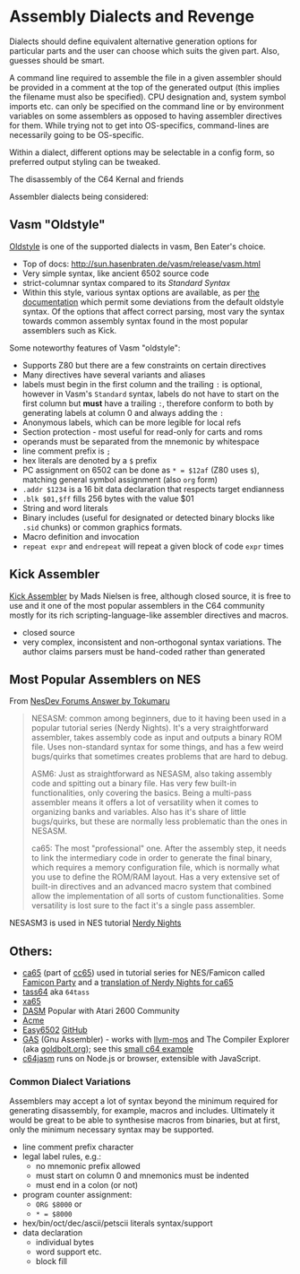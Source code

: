 # Assembly Dialects and Revenge

Dialects should define equivalent alternative generation options for particular parts and the user
can choose which suits the given part. Also, guesses should be smart.

A command line required to assemble the file in a given assembler should be provided in a comment at
the top of the generated output (this implies the filename must also be specified). CPU designation
and, system symbol imports etc. can only be specified on the command line or by environment
variables on some assemblers as opposed to having assembler directives for them. While trying not to
get into OS-specifics, command-lines are necessarily going to be OS-specific.

Within a dialect, different options may be selectable in a config form, so preferred output
styling can be tweaked.

The disassembly of the C64 Kernal and friends

Assembler dialects being considered:

## Vasm "Oldstyle"

[Oldstyle](http://sun.hasenbraten.de/vasm/release/vasm_6.html) is one of the supported dialects in
vasm, Ben Eater's choice.

* Top of docs: http://sun.hasenbraten.de/vasm/release/vasm.html
* Very simple syntax, like ancient 6502 source code
* strict-columnar syntax compared to its _Standard Syntax_
* Within this style, various syntax options are available, as per
  [the documentation](http://sun.hasenbraten.de/vasm/release/vasm_6.html)
  which permit some deviations from the default oldstyle syntax. Of the
  options that affect correct parsing, most vary the syntax towards
  common assembly syntax found in the most popular assemblers such as Kick.

Some noteworthy features of Vasm "oldstyle":

* Supports Z80 but there are a few constraints on certain directives
* Many directives have several variants and aliases
* labels must begin in the first column and the trailing `:` is optional,
  however in Vasm's `Standard` syntax, labels do not have to start on the first
  column but **must** have a trailing `:`, therefore conform to both by
  generating labels at column 0 and always adding the `:`
* Anonymous labels, which can be more legible for local refs
* Section protection - most useful for read-only for carts and roms
* operands must be separated from the mnemonic by whitespace
* line comment prefix is `;`
* hex literals are denoted by a `$` prefix
* PC assignment on 6502 can be done as `* = $12af` (Z80 uses `$`), matching
  general symbol assignment (also `org` form)
* `.addr $1234` is a 16 bit data declaration that respects target endianness
* `.blk $01,$ff` fills 256 bytes with the value $01
* String and word literals
* Binary includes (useful for designated or detected binary blocks like `.sid`
  chunks) or common graphics formats.
* Macro definition and invocation
* `repeat expr` and `endrepeat` will repeat a given block of code `expr` times

## Kick Assembler

[Kick Assembler](http://theweb.dk/KickAssembler/Main.html) by Mads Nielsen is free, although closed
source, it
is free to use and it one of the most popular assemblers in the C64 community mostly for its rich
scripting-language-like assembler directives and macros.

* closed source
* very complex, inconsistent and non-orthogonal syntax variations. The author claims parsers must be
  hand-coded rather than generated

## Most Popular Assemblers on NES

From [NesDev Forums Answer by Tokumaru](https://forums.nesdev.org/viewtopic.php?p=243479#p243479)

> NESASM: common among beginners, due to it having been used in a popular tutorial series (Nerdy Nights). It's a very straightforward assembler, takes assembly code as input and outputs a binary ROM file. Uses non-standard syntax for some things, and has a few weird bugs/quirks that sometimes creates problems that are hard to debug.
>
> ASM6: Just as straightforward as NESASM, also taking assembly code and spitting out a binary file. Has very few built-in functionalities, only covering the basics. Being a multi-pass assembler means it offers a lot of versatility when it comes to organizing banks and variables. Also has it's share of little bugs/quirks, but these are normally less problematic than the ones in NESASM.
>
> ca65: The most "professional" one. After the assembly step, it needs to link the intermediary code in order to generate the final binary, which requires a memory configuration file, which is normally what you use to define the ROM/RAM layout. Has a very extensive set of built-in directives and an advanced macro system that combined allow the implementation of all sorts of custom functionalities. Some versatility is lost sure to the fact it's a single pass assembler.

NESASM3 is used in NES tutorial [Nerdy Nights](https://taywee.github.io/NerdyNights/nerdynights.html) 

## Others:

* [ca65](https://cc65.github.io/doc/ca65.html) (part of [cc65](https://www.cc65.org/)) used in tutorial series for NES/Famicon called [Famicon Party](https://github.com/kzurawel/famicomparty-book) and a [translation of Nerdy Nights for ca65](https://github.com/JamesSheppardd/Nerdy-Nights-ca65-Translation)
* [tass64](https://tass64.sourceforge.net/) aka `64tass`
* [xa65](http://www.floodgap.com/retrotech/xa/)
* [DASM](https://dasm-assembler.github.io/) Popular with Atari 2600 Community
* [Acme](https://sourceforge.net/projects/acme-crossass/)
* [Easy6502](http://skilldrick.github.io/easy6502/) [GitHub](https://github.com/skilldrick/easy6502)
* [GAS](https://wiki.osdev.org/GAS) (Gnu Assembler) - works with [llvm-mos](https://llvm-mos.org/wiki/Welcome) and The Compiler Explorer (aka [goldbolt.org](https://godbolt.org/)); see this [small c64 example](https://godbolt.org/z/WGa169Kve)
* [c64jasm](https://nurpax.github.io/c64jasm/) runs on Node.js or browser, extensible with JavaScript.

### Common Dialect Variations

Assemblers may accept a lot of syntax beyond the minimum required for generating disassembly, for
example, macros and includes. Ultimately it would be great to be able to synthesise macros from
binaries, but at first, only the minimum necessary syntax may be supported.

* line comment prefix character
* legal label rules, e.g.:
  * no mnemonic prefix allowed
  * must start on column 0 and mnemonics must be indented
  * must end in a colon (or not)
* program counter assignment:
  * `ORG $8000` or
  * `* = $8000`
* hex/bin/oct/dec/ascii/petscii literals syntax/support
* data declaration
  * individual bytes
  * word support etc.
  * block fill
